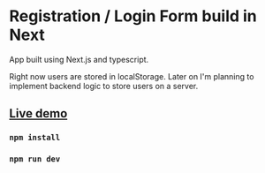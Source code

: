 # Registration / Login Form build in Next

App built using Next.js and typescript. <br />

Right now users are stored in localStorage. Later on I'm planning to implement backend logic to store users on a server.

## [Live demo](https://registration-login-form-401bjn1lz-stachujone5.vercel.app)

### `npm install`

### `npm run dev`
